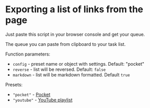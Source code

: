 # Exporting a list of links from the page

Just paste this script in your browser console and get your queue.

The queue you can paste from clipboard to your task list.

Function parameters:
- `config` - preset name or object with settings. Default: "pocket" 
- `reverse` - list will be reversed. Default: `false`
- `markdown` - list will be markdown formatted. Default `true`

Presets: 
- `"pocket"` -  [Pocket](https://getpocket.com)
- `"youtube"` - [YouTube playlist](https://www.youtube.com)